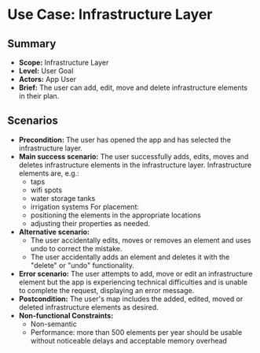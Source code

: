 # Use Case: Infrastructure Layer

## Summary

- **Scope:** Infrastructure Layer
- **Level:** User Goal
- **Actors:** App User
- **Brief:** The user can add, edit, move and delete infrastructure elements in their plan.

## Scenarios

- **Precondition:**
  The user has opened the app and has selected the infrastructure layer.
- **Main success scenario:**
  The user successfully adds, edits, moves and deletes infrastructure elements in the infrastructure layer.
  Infrastructure elements are, e.g.:
  - taps
  - wifi spots
  - water storage tanks
  - irrigation systems
    For placement:
  - positioning the elements in the appropriate locations
  - adjusting their properties
    as needed.
- **Alternative scenario:**
  - The user accidentally edits, moves or removes an element and uses undo to correct the mistake.
  - The user accidentally adds an element and deletes it with the "delete" or "undo" functionality.
- **Error scenario:**
  The user attempts to add, move or edit an infrastructure element but the app is experiencing technical difficulties and is unable to complete the request, displaying an error message.
- **Postcondition:**
  The user's map includes the added, edited, moved or deleted infrastructure elements as desired.
- **Non-functional Constraints:**
  - Non-semantic
  - Performance: more than 500 elements per year should be usable without noticeable delays and acceptable memory overhead
